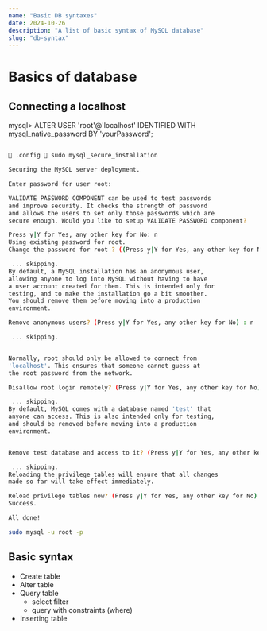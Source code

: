 ```yaml
---
name: "Basic DB syntaxes"
date: 2024-10-26
description: "A list of basic syntax of MySQL database"
slug: "db-syntax"
---
```


# Basics of database

## Connecting a localhost 

mysql> ALTER USER 'root'@'localhost' IDENTIFIED WITH mysql_native_password BY 'yourPassword';

```bash 

 .config  sudo mysql_secure_installation

Securing the MySQL server deployment.

Enter password for user root:

VALIDATE PASSWORD COMPONENT can be used to test passwords
and improve security. It checks the strength of password
and allows the users to set only those passwords which are
secure enough. Would you like to setup VALIDATE PASSWORD component?

Press y|Y for Yes, any other key for No: n
Using existing password for root.
Change the password for root ? ((Press y|Y for Yes, any other key for No) : no

 ... skipping.
By default, a MySQL installation has an anonymous user,
allowing anyone to log into MySQL without having to have
a user account created for them. This is intended only for
testing, and to make the installation go a bit smoother.
You should remove them before moving into a production
environment.

Remove anonymous users? (Press y|Y for Yes, any other key for No) : n

 ... skipping.


Normally, root should only be allowed to connect from
'localhost'. This ensures that someone cannot guess at
the root password from the network.

Disallow root login remotely? (Press y|Y for Yes, any other key for No) : n

 ... skipping.
By default, MySQL comes with a database named 'test' that
anyone can access. This is also intended only for testing,
and should be removed before moving into a production
environment.


Remove test database and access to it? (Press y|Y for Yes, any other key for No) : n

 ... skipping.
Reloading the privilege tables will ensure that all changes
made so far will take effect immediately.

Reload privilege tables now? (Press y|Y for Yes, any other key for No) : Y
Success.

All done!
```

```bash
sudo mysql -u root -p
```

## Basic syntax 
- Create table 
- Alter table 
- Query table
  - select filter 
  - query with constraints (where)
- Inserting table 

